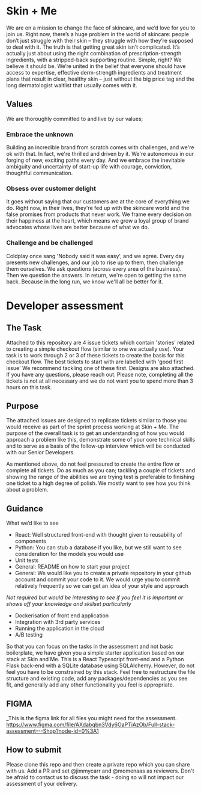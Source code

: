 # Skin + Me
We are on a mission to change the face of skincare, and we’d love for you to join us. Right now, there’s a huge problem in the world of skincare: people don’t just struggle with their skin – they struggle with how they’re supposed to deal with it. The truth is that getting great skin isn’t complicated. It’s actually just about using the right combination of prescription-strength ingredients, with a stripped-back supporting routine. Simple, right? We believe it should be. We’re united in the belief that everyone should have access to expertise, effective derm-strength ingredients and treatment plans that result in clear, healthy skin – just without the big price tag and the long dermatologist waitlist that usually comes with it.

## Values
We are thoroughly committed to and live by our values;

### Embrace the unknown
Building an incredible brand from scratch comes with challenges, and we're ok with that. In fact, we're thrilled and driven by it. We're autonomous in our forging of new, exciting paths every day. And we embrace the inevitable ambiguity and uncertainty of start-up life with courage, conviction, thoughtful communication.

### Obsess over customer delight
It goes without saying that our customers are at the core of everything we do. Right now, in their lives, they're fed up with the skincare world and the false promises from products that never work. We frame every decision on their happiness at the heart, which means we grow a loyal group of brand advocates whose lives are better because of what we do.

### Challenge and be challenged
Coldplay once sang 'Nobody said it was easy', and we agree. Every day presents new challenges, and our job to rise up to them, then challenge them ourselves. We ask questions (across every area of the business). Then we question the answers. In return, we're open to getting the same back. Because in the long run, we know we'll all be better for it.


# Developer assessment

## The Task

Attached to this repository are 4 issue tickets which contain 'stories' related to creating a simple checkout flow (similar to one we actually use). Your task is to work through 2 or 3 of these tickets to create the basis for this checkout flow. The best tickets to start with are labelled with 'good first issue' We recommend tackling one of these first. Designs are also attached. If you have any questions, please reach out. Please note, completing all the tickets is not at all necessary and we do not want you to spend more than 3 hours on this task.

## Purpose
The attached issues are designed to replicate tickets similar to those you would receive as part of the sprint process working at Skin + Me. The purpose of the overall task is to get an understanding of how you would approach a problem like this, demonstrate some of your core technical skills and to serve as a basis of the follow-up interview which will be conducted with our Senior Developers.

As mentioned above, do not feel pressured to create the entire flow or complete all tickets. Do as much as you can; tackling a couple of tickets and showing the range of the abilities we are trying test is preferable to finishing one ticket to a high degree of polish. We mostly want to see how you think about a problem.

## Guidance

What we’d like to see
- React: Well structured front-end with thought given to reusability of components
- Python: You can stub a database if you like, but we still want to see consideration for the models you would use
- Unit tests
- General: README on how to start your project
- General: We would like you to create a private repository in your github account and commit your code to it. We would urge you to commit relatively frequently so we can get an idea of your style and approach

_Not required but would be interesting to see if you feel it is important or shows off your knowledge and skillset particularly_
- Dockerisation of front end application
- Integration with 3rd party services
- Running the application in the cloud
- A/B testing

So that you can focus on the tasks in the assessment and not basic boilerplate, we have given you a simple starter application based on our stack at Skin and Me. This is a React Typescript front-end and a Python Flask back-end with a SQLite database using SQLAlchemy. However, do not feel you have to be constrained by this stack. Feel free to restructure the file structure and existing code, add any packages/dependencies as you see fit, and generally add any other functionality you feel is appropriate.  


## FIGMA 
_This is the figma link for all files you might need for the assessment. 
https://www.figma.com/file/AXdabqbn3Vdy6OaPTiAzOb/Full-stack-assessment---Shop?node-id=0%3A1

## How to submit
Please clone this repo and then create a private repo which you can share with us. Add a PR and set @jimmycarr and @momenaas as reviewers. Don't be afraid to contact us to discuss the task - doing so will not impact our assessment of your delivery.
